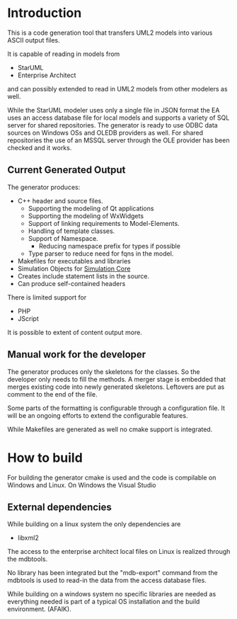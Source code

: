# Introduction
This is a code generation tool that transfers UML2 models into various ASCII output files.

It is capable of reading in models from

- StarUML
- Enterprise Architect

and can possibly extended to read in UML2 models from other modelers as well.

While the StarUML modeler uses only a single file in JSON format the EA uses an access database file for local models and supports a variety of SQL server for shared repositories.
The generator is ready to use ODBC data sources on Windows OSs and OLEDB providers as well. For shared repositories the use of an MSSQL server through the OLE provider has been checked and it works.

## Current Generated Output
The generator produces:
    
* C++ header and source files.
  * Supporting the modeling of Qt applications
  * Supporting the modeling of WxWidgets
  * Support of linking requirements to Model-Elements.
  * Handling of template classes.
  * Support of Namespace.
    * Reducing namespace prefix for types if possible
  * Type parser to reduce need for fqns in the model.
* Makefiles for executables and libraries
* Simulation Objects for [Simulation Core](https://github.com/tribad/simulation-core)
* Creates include statement lists in the source.
* Can produce self-contained headers

There is limited support for

* PHP 
* JScript

It is possible to extent of content output more.

## Manual work for the developer
The generator produces only the skeletons for the classes. So the developer only needs to fill the methods.
A merger stage is embedded that merges existing code into newly generated skeletons.
Leftovers are put as comment to the end of the file.

Some parts of the formatting is configurable through a configuration file. It will be an ongoing efforts to extend the configurable features.

While Makefiles are generated as well no cmake support is integrated.

# How to build
For building the generator cmake is used and the code is compilable on Windows and Linux.
On Windows the Visual Studio

## External dependencies

While building on a linux system the only dependencies are

- libxml2

The access to the enterprise architect local files on Linux is realized through the mdbtools.

No library has been integrated but the "mdb-export" command from the mdbtools is used to read-in the data from the access database files.

While building on a windows system no specific libraries are needed as everything needed is part of a typical OS installation and the build environment. (AFAIK).
